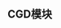 <!--
 * @Author: your name
 * @Date: 2020-03-04 07:52:14
 * @LastEditTime: 2020-03-04 11:15:53
 * @LastEditors: your name
 * @Description: In User Settings Edit
 * @FilePath: \docs\Modules\CGD\CGD.md
 -->
## CGD模块